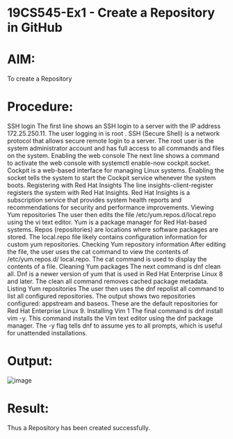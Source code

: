# 19CS545-Ex1 - Create a Repository in GitHub

# AIM:
To create a Repository

# Procedure:
SSH login The first line shows an SSH login to a server with the IP address 172.25.250.11. The user logging in is root . SSH (Secure Shell) is a network protocol that allows secure remote login to a server. The root user is the system administrator account and has full access to all commands and files on the system.
Enabling the web console The next line shows a command to activate the web console with systemctl enable-now cockpit.socket. Cockpit is a web-based interface for managing Linux systems. Enabling the socket tells the system to start the Cockpit service whenever the system boots.
Registering with Red Hat Insights The line insights-client-register registers the system with Red Hat Insights. Red Hat Insights is a subscription service that provides system health reports and recommendations for security and performance improvements.
Viewing Yum repositories The user then edits the file /etc/yum.repos.d/local.repo using the vi text editor. Yum is a package manager for Red Hat-based systems. Repos (repositories) are locations where software packages are stored. The local.repo file likely contains configuration information for custom yum repositories.
Checking Yum repository information After editing the file, the user uses the cat command to view the contents of /etc/yum.repos.d/ local.repo. The cat command is used to display the contents of a file.
Cleaning Yum packages The next command is dnf clean all. Dnf is a newer version of yum that is used in Red Hat Enterprise Linux 8 and later. The clean all command removes cached package metadata.
Listing Yum repositories The user then uses the dnf repolist all command to list all configured repositories. The output shows two repositories configured: appstream and baseos. These are the default repositories for Red Hat Enterprise Linux 9.
Installing Vim 1 The final command is dnf install vim -y. This command installs the Vim text editor using the dnf package manager. The -y flag tells dnf to assume yes to all prompts, which is useful for unattended installations.

# Output:
![image](https://github.com/user-attachments/assets/7e65a1c5-cd43-4394-ba9f-9744bd76f8a7)

# Result:

Thus a Repository has been created successfully.
